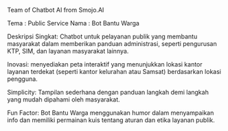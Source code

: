 Team of Chatbot AI from Smojo.AI

Tema : Public Service
Nama : Bot Bantu Warga

Deskripsi Singkat: Chatbot untuk pelayanan publik yang membantu masyarakat dalam memberikan panduan administrasi, seperti pengurusan KTP, SIM, dan layanan masyarakat lainnya.

Inovasi: menyediakan peta interaktif yang menunjukkan lokasi kantor layanan terdekat (seperti kantor kelurahan atau Samsat) berdasarkan lokasi pengguna. 

Simplicity: Tampilan sederhana dengan panduan langkah demi langkah yang mudah dipahami oleh masyarakat.

Fun Factor: Bot Bantu Warga menggunakan humor dalam menyampaikan info dan memiliki permainan kuis tentang aturan dan etika layanan publik.
